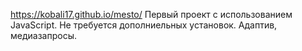 https://kobali17.github.io/mesto/
Первый проект с использованием JavaScript.
Не требуется дополниельных установок.
Адаптив, медиазапросы.
